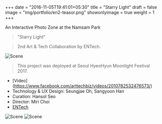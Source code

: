 +++
date = "2016-11-05T19:41:01+05:30"
title = "Starry Light"
draft = false
image = "img/portfolio/en2-teasor.png"
showonlyimage = true
weight = 1
+++

An Interactive Photo Zone at the Namsam Park
<!--more-->

> "Starry Light"

> 2nd Art & Tech Collaboration by ENTech.

![Scene][1]

> This project was deployed at Seoul HyeoHyun Moonlight Festival 2017.
 
* [Video] (https://www.facebook.com/arttechbiz/videos/2010782532476573/) 
* Technology & UX Design: Seungjae Oh, Sangyoon Han
* Curation: Hansol Seo
* Director: Miri Choi
* [ENTech](https://www.facebook.com/arttechbiz)

![Scene][3]
![Scene][2]


[1]: /img/portfolio/en2-overview.png
[2]: /img/portfolio/en2-kinect.png
[3]: /img/portfolio/en2-light.png
